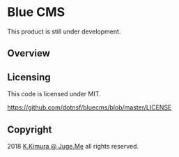 # Blue CMS

This product is still under development.

## Overview

## Licensing

This code is licensed under MIT.

https://github.com/dotnsf/bluecms/blob/master/LICENSE


## Copyright

2018 [K.Kimura @ Juge.Me](https://github.com/dotnsf) all rights reserved.
